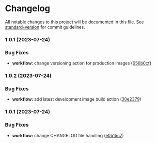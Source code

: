 # Changelog

All notable changes to this project will be documented in this file. See [standard-version](https://github.com/conventional-changelog/standard-version) for commit guidelines.

### 1.0.1 (2023-07-24)


### Bug Fixes

* **workflow:** change versioning action for production images ([650b0cf](https://github.com/Envoii-Technologies/web-frontend/commit/650b0cf4e37fbd4b34b9530d92f0916c5daecba6))

### 1.0.2 (2023-07-24)


### Bug Fixes

* **workflow:** add latest development image build action ([30e2379](https://github.com/Envoii-Technologies/web-frontend/commit/30e2379f433ae86d94e08bb033320403a56c95d0))

### 1.0.1 (2023-07-24)


### Bug Fixes

* **workflow:** change CHANGELOG file handling ([e0b15c7](https://github.com/Envoii-Technologies/web-frontend/commit/e0b15c7bc97afebbc8407551a4702af4105da57d))
